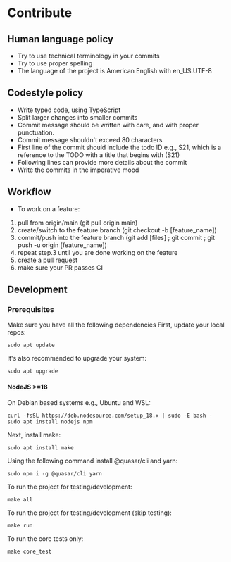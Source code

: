 # Contribute
## Human language policy
* Try to use technical terminology in your commits
* Try to use proper spelling
* The language of the project is American English with en_US.UTF-8
## Codestyle policy
* Write typed code, using TypeScript
* Split larger changes into smaller commits
* Commit message should be written with care, and with proper punctuation.
* Commit message shouldn't exceed 80 characters
* First line of the commit should include the todo ID e.g., S21, which is a reference to the TODO with a title that begins with (S21)
* Following lines can provide more details about the commit
* Write the commits in the imperative mood
## Workflow
* To work on a feature:
1. pull from origin/main (git pull origin main)
2. create/switch to the feature branch (git checkout -b [feature_name])
3. commit/push into the feature branch (git add [files] ; git commit ; git push -u origin [feature_name])
4. repeat step.3 until you are done working on the feature
4. create a pull request
5. make sure your PR passes CI
## Development
### Prerequisites
Make sure you have all the following dependencies
First, update your local repos:
```console
sudo apt update
```
It's also recommended to upgrade your system: 
```console
sudo apt upgrade
```
#### NodeJS >=18
On Debian based systems e.g., Ubuntu and WSL:
```console
curl -fsSL https://deb.nodesource.com/setup_18.x | sudo -E bash -
sudo apt install nodejs npm
```
Next, install make:
```console
sudo apt install make
```
Using the following command install @quasar/cli and yarn:
```console
sudo npm i -g @quasar/cli yarn
```
To run the project for testing/development:
```console
make all
```
To run the project for testing/development (skip testing):
```console
make run
```
To run the core tests only:
```console
make core_test
```
